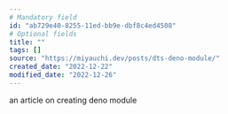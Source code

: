 ```yaml
---
# Mandatory field
id: "ab729e40-8255-11ed-bb9e-dbf8c4ed4508"
# Optional fields
title: ""
tags: []
source: "https://miyauchi.dev/posts/dts-deno-module/"
created_date: "2022-12-22"
modified_date: "2022-12-26"
---
```

an article on creating deno module